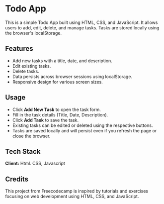 # Todo App

This is a simple Todo App built using HTML, CSS, and JavaScript. It allows users to add, edit, delete, and manage tasks. Tasks are stored locally using the browser's localStorage.

## Features

- Add new tasks with a title, date, and description.
- Edit existing tasks.
- Delete tasks.
- Data persists across browser sessions using localStorage.
- Responsive design for various screen sizes.

## Usage

- Click **Add New Task** to open the task form.
- Fill in the task details (Title, Date, Description).
- Click **Add Task** to save the task.
- Existing tasks can be edited or deleted using the respective buttons.
- Tasks are saved locally and will persist even if you refresh the page or close the browser.

## Tech Stack

**Client:** Html. CSS, Javascript

## Credits

This project from Freecodecamp is inspired by tutorials and exercises focusing on web development using HTML, CSS, and JavaScript.